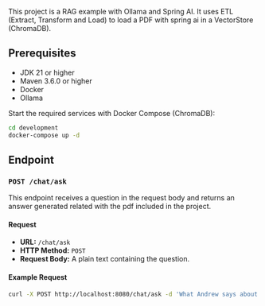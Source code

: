 This project is a RAG example with Ollama and Spring AI. It uses ETL (Extract, Transform and Load) to load a PDF with spring ai in a VectorStore (ChromaDB).

## Prerequisites

- JDK 21 or higher
- Maven 3.6.0 or higher
- Docker
- Ollama

Start the required services with Docker Compose (ChromaDB):
  ```bash
  cd development
  docker-compose up -d
  ```

## Endpoint

### `POST /chat/ask`

This endpoint receives a question in the request body and returns an answer generated related with the pdf included in the project.

#### Request

- **URL:** `/chat/ask`
- **HTTP Method:** `POST`
- **Request Body:** A plain text containing the question.

#### Example Request

```bash
curl -X POST http://localhost:8080/chat/ask -d 'What Andrew says about MATLAB?'
